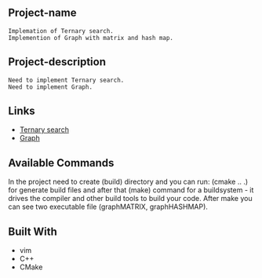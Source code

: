 ## Project-name
	Implemation of Ternary search.
	Implemention of Graph with matrix and hash map.

## Project-description
	Need to implement Ternary search.
	Need to implement Graph.

## Links
- [Ternary search](https://www.geeksforgeeks.org/ternary-search/)
- [Graph](https://www.geeksforgeeks.org/graph-representations-using-set-hash/)


## Available Commands

In the project need to create (build) directory and you can run: (cmake .. .) for generate build files and after that (make) command for a buildsystem - it drives the compiler and other build tools to build your code. After make you can see two executable file (graphMATRIX, graphHASHMAP).


## Built With
- vim
- C++
- CMake
